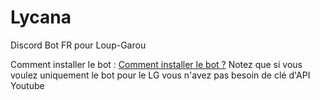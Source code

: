 # Lycana
Discord Bot FR pour Loup-Garou

Comment installer le bot :
<a href="https://github.com/dayxhep/discord-nodebot/blob/master/README.md">Comment installer le bot ?</a>
Notez que si vous voulez uniquement le bot pour le LG vous n'avez pas besoin de clé d'API Youtube
